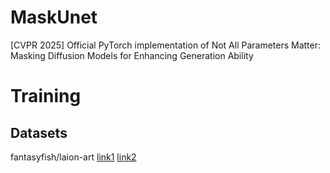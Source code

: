 # MaskUnet
[CVPR 2025] Official PyTorch implementation of Not All Parameters Matter: Masking Diffusion Models for Enhancing Generation Ability

# Training
## Datasets
fantasyfish/laion-art [link1](https://huggingface.co/datasets/fantasyfish/laion-art)  [link2](https://hf-mirror.com/datasets/fantasyfish/laion-art)
